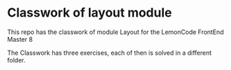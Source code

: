 # Classwork of layout module

This repo has the classwork of module Layout for the LemonCode FrontEnd Master 8

The Classwork has three exercises, each of then is solved in a different folder.

